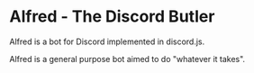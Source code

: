 # Alfred - The Discord Butler

Alfred is a bot for Discord implemented in discord.js.

Alfred is a general purpose bot aimed to do "whatever it takes".
